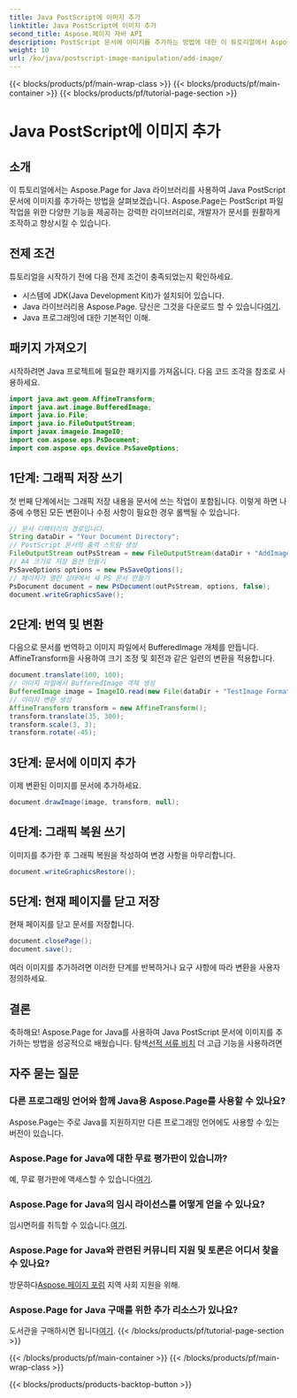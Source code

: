 ```yaml
---
title: Java PostScript에 이미지 추가
linktitle: Java PostScript에 이미지 추가
second_title: Aspose.페이지 자바 API
description: PostScript 문서에 이미지를 추가하는 방법에 대한 이 튜토리얼에서 Aspose.Page Java의 원활한 통합을 살펴보세요. 문서 조작 능력을 향상시키세요.
weight: 10
url: /ko/java/postscript-image-manipulation/add-image/
---
```


{{< blocks/products/pf/main-wrap-class >}}
{{< blocks/products/pf/main-container >}}
{{< blocks/products/pf/tutorial-page-section >}}

# Java PostScript에 이미지 추가

## 소개
이 튜토리얼에서는 Aspose.Page for Java 라이브러리를 사용하여 Java PostScript 문서에 이미지를 추가하는 방법을 살펴보겠습니다. Aspose.Page는 PostScript 파일 작업을 위한 다양한 기능을 제공하는 강력한 라이브러리로, 개발자가 문서를 원활하게 조작하고 향상시킬 수 있습니다.
## 전제 조건
튜토리얼을 시작하기 전에 다음 전제 조건이 충족되었는지 확인하세요.
- 시스템에 JDK(Java Development Kit)가 설치되어 있습니다.
-  Java 라이브러리용 Aspose.Page. 당신은 그것을 다운로드 할 수 있습니다[여기](https://releases.aspose.com/page/java/).
- Java 프로그래밍에 대한 기본적인 이해.
## 패키지 가져오기
시작하려면 Java 프로젝트에 필요한 패키지를 가져옵니다. 다음 코드 조각을 참조로 사용하세요.
```java
import java.awt.geom.AffineTransform;
import java.awt.image.BufferedImage;
import java.io.File;
import java.io.FileOutputStream;
import javax.imageio.ImageIO;
import com.aspose.eps.PsDocument;
import com.aspose.eps.device.PsSaveOptions;
```
## 1단계: 그래픽 저장 쓰기
첫 번째 단계에서는 그래픽 저장 내용을 문서에 쓰는 작업이 포함됩니다. 이렇게 하면 나중에 수행된 모든 변환이나 수정 사항이 필요한 경우 롤백될 수 있습니다.
```java
// 문서 디렉터리의 경로입니다.
String dataDir = "Your Document Directory";
// PostScript 문서의 출력 스트림 생성
FileOutputStream outPsStream = new FileOutputStream(dataDir + "AddImage_outPS.ps");
// A4 크기로 저장 옵션 만들기
PsSaveOptions options = new PsSaveOptions();
// 페이지가 열린 상태에서 새 PS 문서 만들기
PsDocument document = new PsDocument(outPsStream, options, false);
document.writeGraphicsSave();
```
## 2단계: 번역 및 변환
다음으로 문서를 번역하고 이미지 파일에서 BufferedImage 개체를 만듭니다. AffineTransform을 사용하여 크기 조정 및 회전과 같은 일련의 변환을 적용합니다.
```java
document.translate(100, 100);
// 이미지 파일에서 BufferedImage 객체 생성
BufferedImage image = ImageIO.read(new File(dataDir + "TestImage Format24bppRgb.jpg"));
// 이미지 변환 생성
AffineTransform transform = new AffineTransform();
transform.translate(35, 300);
transform.scale(3, 3);
transform.rotate(-45);
```
## 3단계: 문서에 이미지 추가
이제 변환된 이미지를 문서에 추가하세요.
```java
document.drawImage(image, transform, null);
```
## 4단계: 그래픽 복원 쓰기
이미지를 추가한 후 그래픽 복원을 작성하여 변경 사항을 마무리합니다.
```java
document.writeGraphicsRestore();
```
## 5단계: 현재 페이지를 닫고 저장
현재 페이지를 닫고 문서를 저장합니다.
```java
document.closePage();
document.save();
```
여러 이미지를 추가하려면 이러한 단계를 반복하거나 요구 사항에 따라 변환을 사용자 정의하세요.
## 결론
 축하해요! Aspose.Page for Java를 사용하여 Java PostScript 문서에 이미지를 추가하는 방법을 성공적으로 배웠습니다. 탐색[선적 서류 비치](https://reference.aspose.com/page/java/) 더 고급 기능을 사용하려면
## 자주 묻는 질문
### 다른 프로그래밍 언어와 함께 Java용 Aspose.Page를 사용할 수 있나요?
Aspose.Page는 주로 Java를 지원하지만 다른 프로그래밍 언어에도 사용할 수 있는 버전이 있습니다.
### Aspose.Page for Java에 대한 무료 평가판이 있습니까?
 예, 무료 평가판에 액세스할 수 있습니다[여기](https://releases.aspose.com/).
### Aspose.Page for Java의 임시 라이선스를 어떻게 얻을 수 있나요?
 임시면허를 취득할 수 있습니다.[여기](https://purchase.aspose.com/temporary-license/).
### Aspose.Page for Java와 관련된 커뮤니티 지원 및 토론은 어디서 찾을 수 있나요?
 방문하다[Aspose.페이지 포럼](https://forum.aspose.com/c/page/39) 지역 사회 지원을 위해.
### Aspose.Page for Java 구매를 위한 추가 리소스가 있나요?
 도서관을 구매하시면 됩니다[여기](https://purchase.aspose.com/buy).
{{< /blocks/products/pf/tutorial-page-section >}}

{{< /blocks/products/pf/main-container >}}
{{< /blocks/products/pf/main-wrap-class >}}

{{< blocks/products/products-backtop-button >}}
